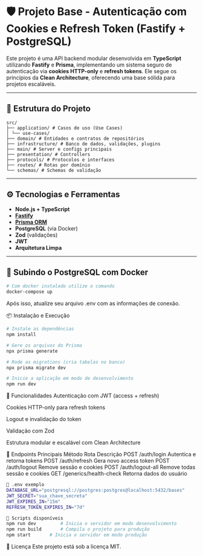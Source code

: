 # 🛡️ Projeto Base - Autenticação com Cookies e Refresh Token (Fastify + PostgreSQL)

Este projeto é uma API backend modular desenvolvida em **TypeScript** utilizando **Fastify** e **Prisma**, implementando um sistema seguro de autenticação via **cookies HTTP-only** e **refresh tokens**. Ele segue os princípios da **Clean Architecture**, oferecendo uma base sólida para projetos escaláveis.

---

## 📁 Estrutura do Projeto
```root
src/
├── application/ # Casos de uso (Use Cases)
│ └── use-cases/
├── domain/ # Entidades e contratos de repositórios
├── infrastructure/ # Banco de dados, validações, plugins
├── main/ # Server e configs principais
├── presentation/ # Controllers
├── protocols/ # Protocolos e interfaces
├── routes/ # Rotas por domínio
└── schemas/ # Schemas de validação
```

---

## ⚙️ Tecnologias e Ferramentas

- **Node.js + TypeScript**
- **[Fastify](https://www.fastify.io/)**
- **[Prisma ORM](https://www.prisma.io/)**
- **PostgreSQL** (via Docker)
- **Zod** (validações)
- **JWT**
- **Arquitetura Limpa**

---

## 🐳 Subindo o PostgreSQL com Docker


```bash
# Com docker instalado utilize o comando
docker-compose up
```


Após isso, atualize seu arquivo .env com as informações de conexão.

📦 Instalação e Execução
```bash
# Instale as dependências
npm install

# Gere os arquivos do Prisma
npx prisma generate

# Rode as migrations (cria tabelas no banco)
npx prisma migrate dev

# Inicie a aplicação em modo de desenvolvimento
npm run dev
```
🔐 Funcionalidades
Autenticação com JWT (access + refresh)

Cookies HTTP-only para refresh tokens

Logout e invalidação do token

Validação com Zod

Estrutura modular e escalável com Clean Architecture

🔀 Endpoints Principais
Método	Rota	Descrição
POST	/auth/login	Autentica e retorna tokens
POST	/auth/refresh	Gera novo access token
POST	/auth/logout	Remove sessão e cookies
POST	/auth/logout-all	Remove todas sessão e cookies
GET	/generics/health-check	Retorna dados do usuário
```bash
📄 .env exemplo
DATABASE_URL="postgresql://postgres:postgres@localhost:5432/bases"
JWT_SECRET="sua_chave_secreta"
JWT_EXPIRES_IN="15m"
REFRESH_TOKEN_EXPIRES_IN="7d"

🧪 Scripts disponíveis
npm run dev         # Inicia o servidor em modo desenvolvimento
npm run build       # Compila o projeto para produção
npm start       # Inicia o servidor em modo produção
```
📝 Licença
Este projeto está sob a licença MIT.
